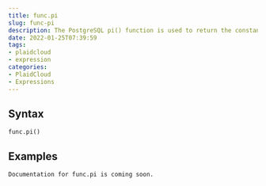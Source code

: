 ```yaml
---
title: func.pi
slug: func-pi
description: The PostgreSQL pi() function is used to return the constant value of pi
date: 2022-01-25T07:39:59
tags:
- plaidcloud
- expression
categories:
- PlaidCloud
- Expressions
---
```



## Syntax



```
func.pi()
```


## Examples



```
Documentation for func.pi is coming soon.
```
